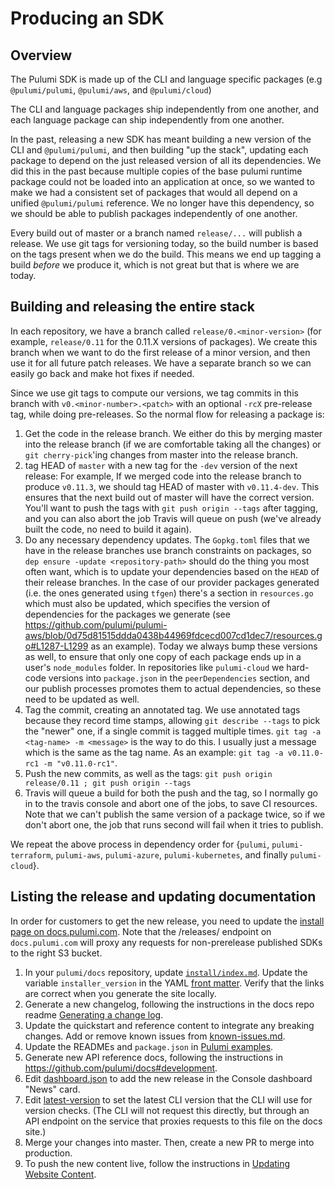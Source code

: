 # Producing an SDK

## Overview

The Pulumi SDK is made up of the CLI and language specific packages (e.g `@pulumi/pulumi`, `@pulumi/aws`, and `@pulumi/cloud`)

The CLI and language packages ship independently from one another, and each language package can ship independently from one another.

In the past, releasing a new SDK has meant building a new version of the CLI and `@pulumi/pulumi`, and then building "up the stack", updating each package to depend on the just released version of all its dependencies. We did this in the past because multiple copies of the base pulumi runtime package could not be loaded into an application at once, so we wanted to make we had a consistent set of packages that would all depend on a unified `@pulumi/pulumi` reference.  We no longer have this dependency, so we should be able to publish packages independently of one another.

Every build out of master or a branch named `release/...` will publish a release.  We use git tags for versioning today, so the build number is based on the tags present when we do the build. This means we end up tagging a build *before* we produce it, which is not great but that is where we are today.

## Building and releasing the entire stack

In each repository, we have a branch called `release/0.<minor-version>` (for example, `release/0.11` for the 0.11.X versions of packages).  We create this branch when we want to do the first release of a minor version, and then use it for all future patch releases.  We have a separate branch so we can easily go back and make hot fixes if needed.

Since we use git tags to compute our versions, we tag commits in this branch with `v0.<minor-number>.<patch>` with an optional `-rcX` pre-release tag, while doing pre-releases.  So the normal flow for releasing a package is:

1. Get the code in the release branch.  We either do this by merging master into the release branch (if we are comfortable taking all the changes) or `git cherry-pick`'ing changes from master into the release branch.
2. tag HEAD of `master` with a new tag for the `-dev` version of the next release:  For example, If we merged code into the release branch to produce `v0.11.3`, we should tag HEAD of master with `v0.11.4-dev`.  This ensures that the next build out of master will have the correct version.  You'll want to push the tags with `git push origin --tags` after tagging, and you can also abort the job Travis will queue on push (we've already built the code, no need to build it again).
3. Do any necessary dependency updates.  The `Gopkg.toml` files that we have in the release branches use branch constraints on packages, so `dep ensure -update <repository-path>` should do the thing you most often want, which is to update your dependencies based on the `HEAD` of their release branches.  In the case of our provider packages generated (i.e. the ones generated using `tfgen`) there's a section in `resources.go` which must also be updated, which specifies the version of dependencies for the packages we generate (see https://github.com/pulumi/pulumi-aws/blob/0d75d81515ddda0438b44969fdcecd007cd1dec7/resources.go#L1287-L1299 as an example).  Today we always bump these versions as well, to ensure that only one copy of each package ends up in a user's `node_modules` folder.  In repositories like `pulumi-cloud` we hard-code versions into `package.json` in the `peerDependencies` section, and our publish processes promotes them to actual dependencies, so these need to be updated as well.
4. Tag the commit, creating an annotated tag.  We use annotated tags because they record time stamps, allowing `git describe --tags` to pick the "newer" one, if a single commit is tagged multiple times.  `git tag -a <tag-name> -m <message>` is the way to do this.  I usually just a message which is the same as the tag name.  As an example: `git tag -a v0.11.0-rc1 -m "v0.11.0-rc1"`.
5. Push the new commits, as well as the tags: `git push origin release/0.11 ; git push origin --tags`
6. Travis will queue a build for both the push and the tag, so I normally go in to the travis console and abort one of the jobs, to save CI resources.  Note that we can't publish the same version of a package twice, so if we don't abort one, the job that runs second will fail when it tries to publish.

We repeat the above process in dependency order for {`pulumi`, `pulumi-terraform`, `pulumi-aws`, `pulumi-azure`, `pulumi-kubernetes`, and finally `pulumi-cloud`}.

## Listing the release and updating documentation

In order for customers to get the new release, you need to update the [install page on docs.pulumi.com](https://docs.pulumi.com/install/). Note that the /releases/ endpoint on `docs.pulumi.com` will proxy any requests for non-prerelease published SDKs to the right S3 bucket.

1. In your `pulumi/docs` repository, update [`install/index.md`](https://github.com/pulumi/docs/blob/master/install/index.md). Update the variable `installer_version` in the YAML [front matter](https://jekyllrb.com/docs/frontmatter/). Verify that the links are correct when you generate the site locally.
2. Generate a new changelog, following the instructions in the docs repo readme [Generating a change log](https://github.com/pulumi/docs#generating-a-change-log).
3. Update the quickstart and reference content to integrate any breaking changes. Add or remove known issues from [known-issues.md](https://github.com/pulumi/docs/blob/master/reference/known-issues.md).
4. Update the READMEs and `package.json` in [Pulumi examples](https://github.com/pulumi/examples). 
5. Generate new API reference docs, following the instructions in https://github.com/pulumi/docs#development. 
6. Edit [dashboard.json](https://github.com/pulumi/docs/blob/master/dashboard.json) to add the new release in the Console dashboard "News" card.
7. Edit [latest-version](https://github.com/pulumi/docs/blob/master/latest-version) to set the latest CLI version that the CLI will use for version checks. (The CLI will not request this directly, but through an API endpoint on the service that proxies requests to this file on the docs site.)
8. Merge your changes into master. Then, create a new PR to merge into production.
9. To push the new content live, follow the instructions in [Updating Website Content](https://github.com/pulumi/home/wiki/Updating-the-Docs-Website#updating-website-content).